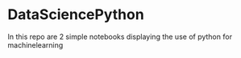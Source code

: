 # DataSciencePython

In this repo are 2 simple notebooks displaying the use of python for machinelearning
